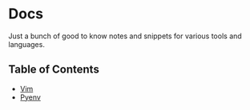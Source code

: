 # Docs

Just a bunch of good to know notes and snippets for various tools and languages. 

## Table of Contents
- [Vim](vim.md)
- [Pyenv](pyenv.md)